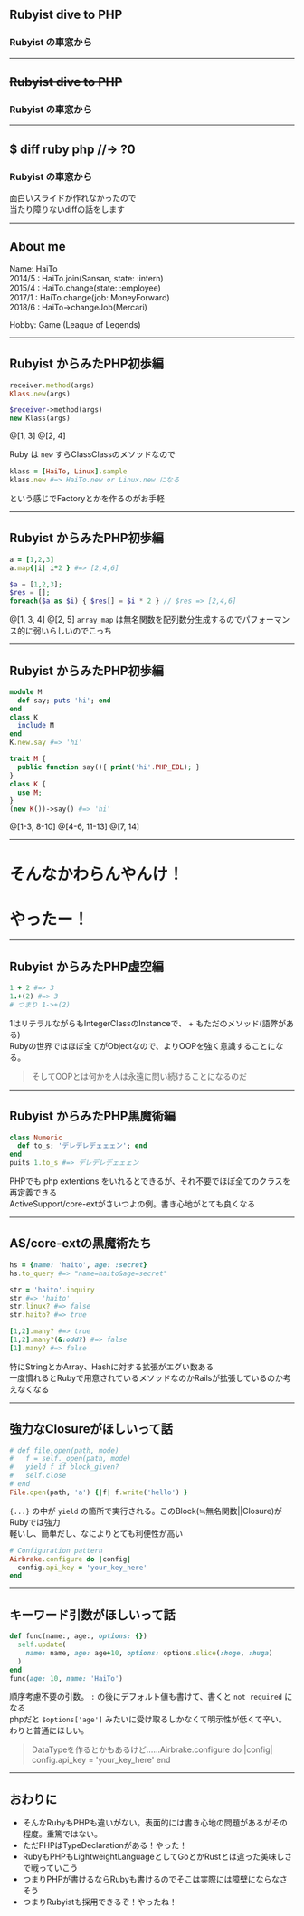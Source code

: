 ## Rubyist dive to PHP
### Rubyist の車窓から

---
## ~~Rubyist dive to PHP~~
### Rubyist の車窓から

---

## $ diff ruby php //-> ?0
### Rubyist の車窓から
面白いスライドが作れなかったので  
当たり障りないdiffの話をします  

---

## About me

Name: HaiTo  
2014/5 : HaiTo.join(Sansan, state: :intern)  
2015/4 : HaiTo.change(state: :employee)  
2017/1 : HaiTo.change(job: MoneyForward)  
2018/6 : HaiTo->changeJob(Mercari)  
  
Hobby: Game (League of Legends)  
  
---

## Rubyist からみたPHP初歩編
```ruby
receiver.method(args)
Klass.new(args)
```

```php
$receiver->method(args)
new Klass(args)
```
@[1, 3]
@[2, 4]

Ruby は `new` すらClassClassのメソッドなので  
```ruby
klass = [HaiTo, Linux].sample
klass.new #=> HaiTo.new or Linux.new になる
```
という感じでFactoryとかを作るのがお手軽  

---

## Rubyist からみたPHP初歩編
```ruby
a = [1,2,3]
a.map{|i| i*2 } #=> [2,4,6]
```

```php
$a = [1,2,3];
$res = [];
foreach($a as $i) { $res[] = $i * 2 } // $res => [2,4,6]
```
@[1, 3, 4]
@[2, 5]
`array_map` は無名関数を配列数分生成するのでパフォーマンス的に弱いらしいのでこっち  

---

## Rubyist からみたPHP初歩編
```ruby
module M
  def say; puts 'hi'; end
end
class K
  include M
end
K.new.say #=> 'hi'
```

```php
trait M {
  public function say(){ print('hi'.PHP_EOL); }
}
class K {
  use M;
}
(new K())->say() #=> 'hi'
```
@[1-3, 8-10]
@[4-6, 11-13]
@[7, 14]

---

# そんなかわらんやんけ！
# やったー！

---
## Rubyist からみたPHP虚空編
```ruby
1 + 2 #=> 3
1.+(2) #=> 3 
# つまり 1->+(2)
```
1はリテラルながらもIntegerClassのInstanceで、 + もただのメソッド(語弊がある)  
Rubyの世界ではほぼ全てがObjectなので、よりOOPを強く意識することになる。  
> そしてOOPとは何かを人は永遠に問い続けることになるのだ  

---
## Rubyist からみたPHP黒魔術編
```ruby
class Numeric
  def to_s; 'デレデレデェェェン'; end
end
puits 1.to_s #=> デレデレデェェェン
```
PHPでも php extentions をいれるとできるが、それ不要でほぼ全てのクラスを再定義できる  
ActiveSupport/core-extがさいつよの例。書き心地がとても良くなる  

---

## AS/core-extの黒魔術たち

```ruby
hs = {name: 'haito', age: :secret}
hs.to_query #=> "name=haito&age=secret"

str = 'haito'.inquiry
str #=> 'haito'
str.linux? #=> false
str.haito? #=> true

[1,2].many? #=> true
[1,2].many?(&:odd?) #=> false
[1].many? #=> false
```

特にStringとかArray、Hashに対する拡張がエグい数ある  
一度慣れるとRubyで用意されているメソッドなのかRailsが拡張しているのか考えなくなる  

---

## 強力なClosureがほしいって話
```ruby
# def file.open(path, mode)
#   f = self._open(path, mode)
#   yield f if block_given?
#   self.close
# end
File.open(path, 'a') {|f| f.write('hello') }
```

`{...}` の中が `yield` の箇所で実行される。このBlock(≒無名関数||Closure)がRubyでは強力  
軽いし、簡単だし、なによりとても利便性が高い
```ruby
# Configuration pattern 
Airbrake.configure do |config|
  config.api_key = 'your_key_here'
end
```

---

## キーワード引数がほしいって話
```ruby
def func(name:, age:, options: {})
  self.update(
    name: name, age: age+10, options: options.slice(:hoge, :huga)
  )
end
func(age: 10, name: 'HaiTo')
```
順序考慮不要の引数。 `:` の後にデフォルト値も書けて、書くと `not required` になる  
phpだと `$options['age']` みたいに受け取るしかなくて明示性が低くて辛い。  
わりと普通にほしい。  
> DataTypeを作るとかもあるけど……Airbrake.configure do |config|
  config.api_key = 'your_key_here'
end

---

## おわりに
- そんなRubyもPHPも違いがない。表面的には書き心地の問題があるがその程度。重篤ではない。
- ただPHPはTypeDeclarationがある！やった！
- RubyもPHPもLightweightLanguageとしてGoとかRustとは違った美味しさで戦っていこう
- つまりPHPが書けるならRubyも書けるのでそこは実際には障壁にならなさそう
- つまりRubyistも採用できるぞ！やったね！



